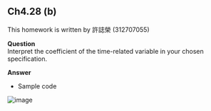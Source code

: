 ## Ch4.28 (b)

This homework is written by 許誌榮 (312707055)

**Question**\
Interpret the coefficient of the time-related variable in your chosen specification.

**Answer**

-   Sample code

![image](https://github.com/HWTeng-Course/202402-Financial-Econometrics/assets/145032062/4cec8e2d-47b8-4cee-8ff0-2ec87272755b)
